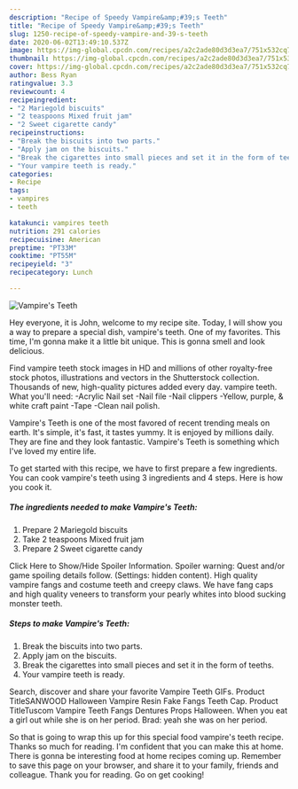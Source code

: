 ```yaml
---
description: "Recipe of Speedy Vampire&amp;#39;s Teeth"
title: "Recipe of Speedy Vampire&amp;#39;s Teeth"
slug: 1250-recipe-of-speedy-vampire-and-39-s-teeth
date: 2020-06-02T13:49:10.537Z
image: https://img-global.cpcdn.com/recipes/a2c2ade80d3d3ea7/751x532cq70/vampires-teeth-recipe-main-photo.jpg
thumbnail: https://img-global.cpcdn.com/recipes/a2c2ade80d3d3ea7/751x532cq70/vampires-teeth-recipe-main-photo.jpg
cover: https://img-global.cpcdn.com/recipes/a2c2ade80d3d3ea7/751x532cq70/vampires-teeth-recipe-main-photo.jpg
author: Bess Ryan
ratingvalue: 3.3
reviewcount: 4
recipeingredient:
- "2 Mariegold biscuits"
- "2 teaspoons Mixed fruit jam"
- "2 Sweet cigarette candy"
recipeinstructions:
- "Break the biscuits into two parts."
- "Apply jam on the biscuits."
- "Break the cigarettes into small pieces and set it in the form of teeths."
- "Your vampire teeth is ready."
categories:
- Recipe
tags:
- vampires
- teeth

katakunci: vampires teeth 
nutrition: 291 calories
recipecuisine: American
preptime: "PT33M"
cooktime: "PT55M"
recipeyield: "3"
recipecategory: Lunch

---
```



![Vampire&#39;s Teeth](https://img-global.cpcdn.com/recipes/a2c2ade80d3d3ea7/751x532cq70/vampires-teeth-recipe-main-photo.jpg)

Hey everyone, it is John, welcome to my recipe site. Today, I will show you a way to prepare a special dish, vampire&#39;s teeth. One of my favorites. This time, I'm gonna make it a little bit unique. This is gonna smell and look delicious.

Find vampire teeth stock images in HD and millions of other royalty-free stock photos, illustrations and vectors in the Shutterstock collection. Thousands of new, high-quality pictures added every day. vampire teeth. What you&#39;ll need: -Acrylic Nail set -Nail file -Nail clippers -Yellow, purple, &amp; white craft paint -Tape -Clean nail polish.

Vampire&#39;s Teeth is one of the most favored of recent trending meals on earth. It's simple, it's fast, it tastes yummy. It is enjoyed by millions daily. They are fine and they look fantastic. Vampire&#39;s Teeth is something which I've loved my entire life.


To get started with this recipe, we have to first prepare a few ingredients. You can cook vampire&#39;s teeth using 3 ingredients and 4 steps. Here is how you cook it.

<!--inarticleads1-->

##### The ingredients needed to make Vampire&#39;s Teeth:

1. Prepare 2 Mariegold biscuits
1. Take 2 teaspoons Mixed fruit jam
1. Prepare 2 Sweet cigarette candy


Click Here to Show/Hide Spoiler Information. Spoiler warning: Quest and/or game spoiling details follow. (Settings: hidden content). High quality vampire fangs and costume teeth and creepy claws. We have fang caps and high quality veneers to transform your pearly whites into blood sucking monster teeth. 

<!--inarticleads2-->

##### Steps to make Vampire&#39;s Teeth:

1. Break the biscuits into two parts.
1. Apply jam on the biscuits.
1. Break the cigarettes into small pieces and set it in the form of teeths.
1. Your vampire teeth is ready.


Search, discover and share your favorite Vampire Teeth GIFs. Product TitleSANWOOD Halloween Vampire Resin Fake Fangs Teeth Cap. Product TitleTuscom Vampire Teeth Fangs Dentures Props Halloween. When you eat a girl out while she is on her period. Brad: yeah she was on her period. 

So that is going to wrap this up for this special food vampire&#39;s teeth recipe. Thanks so much for reading. I'm confident that you can make this at home. There is gonna be interesting food at home recipes coming up. Remember to save this page on your browser, and share it to your family, friends and colleague. Thank you for reading. Go on get cooking!
